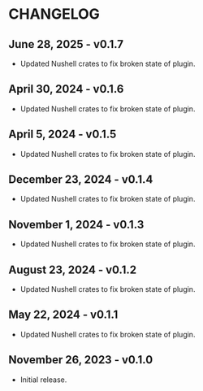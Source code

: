# CHANGELOG

## June 28, 2025 - v0.1.7

- Updated Nushell crates to fix broken state of plugin.

## April 30, 2024 - v0.1.6

- Updated Nushell crates to fix broken state of plugin.

## April 5, 2024 - v0.1.5

- Updated Nushell crates to fix broken state of plugin.

## December 23, 2024 - v0.1.4

- Updated Nushell crates to fix broken state of plugin.

## November 1, 2024 - v0.1.3

- Updated Nushell crates to fix broken state of plugin.

## August 23, 2024 - v0.1.2

- Updated Nushell crates to fix broken state of plugin.

## May 22, 2024 - v0.1.1

- Updated Nushell crates to fix broken state of plugin.

## November 26, 2023 - v0.1.0

- Initial release.
